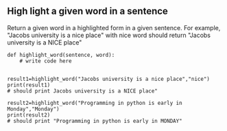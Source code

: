 ## High light a given word in a sentence

Return a given word in a highlighted form in a given sentence.
For example, "Jacobs university is a nice place" with nice word should return "Jacobs university is a NICE place" 



	def highlight_word(sentence, word):
		# write code here


	result1=highlight_word("Jacobs university is a nice place","nice")
	print(result1) 
	# should print Jacobs university is a NICE place"
	
	result2=highlight_word("Programming in python is early in Monday","Monday")
	print(result2) 
	# should print "Programming in python is early in MONDAY"




